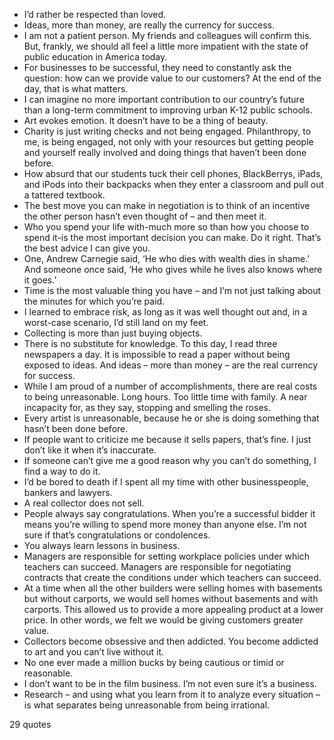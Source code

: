  - I’d rather be respected than loved.
 - Ideas, more than money, are really the currency for success.
 - I am not a patient person. My friends and colleagues will confirm this. But, frankly, we should all feel a little more impatient with the state of public education in America today.
 - For businesses to be successful, they need to constantly ask the question: how can we provide value to our customers? At the end of the day, that is what matters.
 - I can imagine no more important contribution to our country’s future than a long-term commitment to improving urban K-12 public schools.
 - Art evokes emotion. It doesn’t have to be a thing of beauty.
 - Charity is just writing checks and not being engaged. Philanthropy, to me, is being engaged, not only with your resources but getting people and yourself really involved and doing things that haven’t been done before.
 - How absurd that our students tuck their cell phones, BlackBerrys, iPads, and iPods into their backpacks when they enter a classroom and pull out a tattered textbook.
 - The best move you can make in negotiation is to think of an incentive the other person hasn’t even thought of – and then meet it.
 - Who you spend your life with-much more so than how you choose to spend it-is the most important decision you can make. Do it right. That’s the best advice I can give you.
 - One, Andrew Carnegie said, ‘He who dies with wealth dies in shame.’ And someone once said, ‘He who gives while he lives also knows where it goes.’
 - Time is the most valuable thing you have – and I’m not just talking about the minutes for which you’re paid.
 - I learned to embrace risk, as long as it was well thought out and, in a worst-case scenario, I’d still land on my feet.
 - Collecting is more than just buying objects.
 - There is no substitute for knowledge. To this day, I read three newspapers a day. It is impossible to read a paper without being exposed to ideas. And ideas – more than money – are the real currency for success.
 - While I am proud of a number of accomplishments, there are real costs to being unreasonable. Long hours. Too little time with family. A near incapacity for, as they say, stopping and smelling the roses.
 - Every artist is unreasonable, because he or she is doing something that hasn’t been done before.
 - If people want to criticize me because it sells papers, that’s fine. I just don’t like it when it’s inaccurate.
 - If someone can’t give me a good reason why you can’t do something, I find a way to do it.
 - I’d be bored to death if I spent all my time with other businesspeople, bankers and lawyers.
 - A real collector does not sell.
 - People always say congratulations. When you’re a successful bidder it means you’re willing to spend more money than anyone else. I’m not sure if that’s congratulations or condolences.
 - You always learn lessons in business.
 - Managers are responsible for setting workplace policies under which teachers can succeed. Managers are responsible for negotiating contracts that create the conditions under which teachers can succeed.
 - At a time when all the other builders were selling homes with basements but without carports, we would sell homes without basements and with carports. This allowed us to provide a more appealing product at a lower price. In other words, we felt we would be giving customers greater value.
 - Collectors become obsessive and then addicted. You become addicted to art and you can’t live without it.
 - No one ever made a million bucks by being cautious or timid or reasonable.
 - I don’t want to be in the film business. I’m not even sure it’s a business.
 - Research – and using what you learn from it to analyze every situation – is what separates being unreasonable from being irrational.

29 quotes